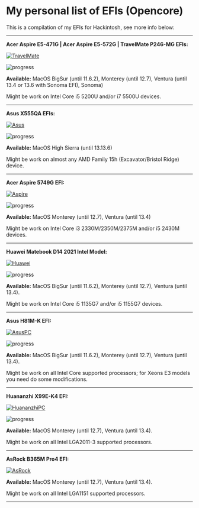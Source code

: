 # My personal list of EFIs (Opencore)

This is a compilation of my EFIs for Hackintosh, see more info below:

---

**Acer Aspire E5-471G | Acer Aspire E5-572G | TravelMate P246-MG EFIs:**

[![TravelMate](https://i.imgur.com/BKvumkU.png)](https://github.com/sebasrock156/Acer-E5-572-TMP246-OpenCore)

![progress](https://img.shields.io/badge/progress-done-blue.svg)

**Available:** MacOS BigSur (until 11.6.2), Monterey (until 12.7), Ventura (until 13.4 or 13.6 with Sonoma EFI), Sonoma)

Might be work on Intel Core i5 5200U and/or i7 5500U devices.

---

**Asus X555QA EFIs:**

[![Asus](https://i.imgur.com/yuAgctK.png)](https://github.com/sebasrock156/Asus-X555QA-Hackintosh)

![progress](https://img.shields.io/badge/progress-in_early_developing-red.svg)

**Available:** MacOS High Sierra (until 13.13.6)

Might be work on almost any AMD Family 15h (Excavator/Bristol Ridge) device.

---

**Acer Aspire 5749G EFI:**

[![Aspire](https://i.imgur.com/G3qQ9T2.png)](https://github.com/sebasrock156/Acer-Aspire-5749-Hackintosh)

![progress](https://img.shields.io/badge/progress-almost_done-orange.svg)

**Available:** MacOS Monterey (until 12.7), Ventura (until 13.4)

Might be work on Intel Core i3 2330M/2350M/2375M and/or i5 2430M devices.

---

**Huawei Matebook D14 2021 Intel Model:**

[![Huawei](https://i.imgur.com/hVAkcmx.png)](https://github.com/sebasrock156/Huawei-Matebook-D14-21-OpenCore)

![progress](https://img.shields.io/badge/progress-almost_done-orange.svg)

**Available:** MacOS BigSur (until 11.6.2), Monterey (until 12.7), Ventura (until 13.4).

Might be work on Intel Core i5 1135G7 and/or i5 1155G7 devices.

---

**Asus H81M-K EFI:**

[![AsusPC](https://i.imgur.com/RX50NRT.png)](https://github.com/sebasrock156/Asus-H81M-K-OpenCore)

![progress](https://img.shields.io/badge/progress-in_early_developing-red.svg)

**Available:** MacOS BigSur (until 11.6.2), Monterey (until 12.7), Ventura (until 13.4).

Might be work on all Intel Core supported processors; for Xeons E3 models you need do some modifications.

---

**Huananzhi X99E-K4 EFI:**

[![HuananzhiPC](https://i.imgur.com/ukuasNB.png)](https://github.com/sebasrock156/Huananzhi-X99E-K4-Opencore)

![progress](https://img.shields.io/badge/progress-in_early_developing-red.svg)

**Available:** MacOS Monterey (until 12.7), Ventura (until 13.4).

Might be work on all Intel LGA2011-3 supported processors.

---

**AsRock B365M Pro4 EFI:**

[![AsRock](https://i.imgur.com/Iyfv9DK.png)](https://github.com/sebasrock156/AsRock-B365M-Pro4-OpenCore)

**Available:** MacOS Monterey (until 12.7), Ventura (until 13.4).

Might be work on all Intel LGA1151 supported processors.

---

